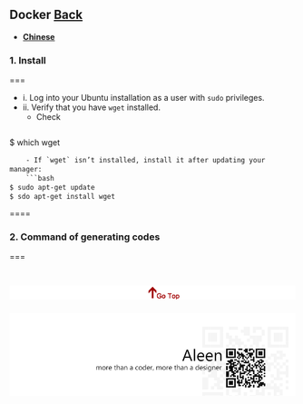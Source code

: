 ## Docker	[Back](./../summary.md)

- [**Chinese**](./zn.md)

### 1. Install
===

- i. Log into your Ubuntu installation as a user with `sudo` privileges.
- ii. Verify that you have `wget` installed.
	- Check
	```bash
$ which wget
```
	- If `wget` isn’t installed, install it after updating your manager:
	```bash
$ sudo apt-get update
$ sdo apt-get install wget
```





====

### 2. Command of generating codes
===

<a href="#" style="left:200px;"><img src="./../../pic/gotop.png"></a>
=====
<a href="http://aleen42.github.io/" target="_blank" ><img src="./../../pic/tail.gif"></a>
